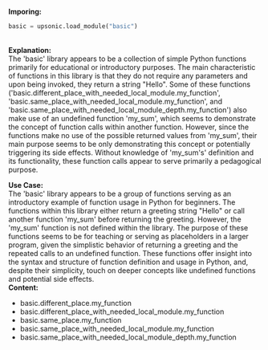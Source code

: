 <b class="custom_code_highlight_green">Imporing:</b><br>
```python
basic = upsonic.load_module("basic")
```
<br><b class="custom_code_highlight_green">Explanation:</b><br>The 'basic' library appears to be a collection of simple Python functions primarily for educational or introductory purposes. The main characteristic of functions in this library is that they do not require any parameters and upon being invoked, they return a string "Hello". Some of these functions ('basic.different_place_with_needed_local_module.my_function', 'basic.same_place_with_needed_local_module.my_function', and 'basic.same_place_with_needed_local_module_depth.my_function') also make use of an undefined function 'my_sum', which seems to demonstrate the concept of function calls within another function. However, since the functions make no use of the possible returned values from 'my_sum', their main purpose seems to be only demonstrating this concept or potentially triggering its side effects. Without knowledge of 'my_sum's' definition and its functionality, these function calls appear to serve primarily a pedagogical purpose.

<b class="custom_code_highlight_green">Use Case:</b><br>The 'basic' library appears to be a group of functions serving as an introductory example of function usage in Python for beginners. The functions within this library either return a greeting string "Hello" or call another function 'my_sum' before returning the greeting. However, the 'my_sum' function is not defined within the library. The purpose of these functions seems to be for teaching or serving as placeholders in a larger program, given the simplistic behavior of returning a greeting and the repeated calls to an undefined function. These functions offer insight into the syntax and structure of function definition and usage in Python, and, despite their simplicity, touch on deeper concepts like undefined functions and potential side effects.
<br><b class="custom_code_highlight_green">Content:</b><br>
  - basic.different_place.my_function
  - basic.different_place_with_needed_local_module.my_function
  - basic.same_place.my_function
  - basic.same_place_with_needed_local_module.my_function
  - basic.same_place_with_needed_local_module_depth.my_function
